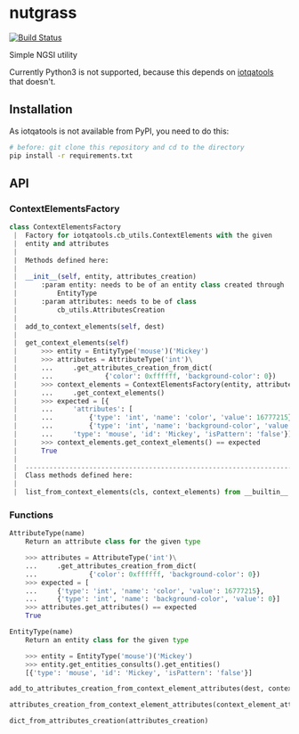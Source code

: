 # nutgrass

[![Build Status](https://api.travis-ci.org/yuwash/nutgrass.svg?branch=master)](https://travis-ci.org/yuwash/nutgrass)

Simple NGSI utility

Currently Python3 is not supported, because this depends on
[iotqatools](https://github.com/telefonicaid/iotqatools) that doesn't.

## Installation
As iotqatools is not available from PyPI, you need to do this:

```sh
# before: git clone this repository and cd to the directory
pip install -r requirements.txt
```

## API

### ContextElementsFactory

```python
class ContextElementsFactory
 |  Factory for iotqatools.cb_utils.ContextElements with the given
 |  entity and attributes
 |
 |  Methods defined here:
 |
 |  __init__(self, entity, attributes_creation)
 |      :param entity: needs to be of an entity class created through
 |          EntityType
 |      :param attributes: needs to be of class
 |          cb_utils.AttributesCreation
 |
 |  add_to_context_elements(self, dest)
 |
 |  get_context_elements(self)
 |      >>> entity = EntityType('mouse')('Mickey')
 |      >>> attributes = AttributeType('int')\
 |      ...     .get_attributes_creation_from_dict(
 |      ...             {'color': 0xffffff, 'background-color': 0})
 |      >>> context_elements = ContextElementsFactory(entity, attributes)\
 |      ...     .get_context_elements()
 |      >>> expected = [{
 |      ...     'attributes': [
 |      ...         {'type': 'int', 'name': 'color', 'value': 16777215},
 |      ...         {'type': 'int', 'name': 'background-color', 'value': 0}],
 |      ...     'type': 'mouse', 'id': 'Mickey', 'isPattern': 'false'}]
 |      >>> context_elements.get_context_elements() == expected
 |      True
 |
 |  ----------------------------------------------------------------------
 |  Class methods defined here:
 |
 |  list_from_context_elements(cls, context_elements) from __builtin__.classobj
```

### Functions

```python
AttributeType(name)
    Return an attribute class for the given type

    >>> attributes = AttributeType('int')\
    ...     .get_attributes_creation_from_dict(
    ...             {'color': 0xffffff, 'background-color': 0})
    >>> expected = [
    ...     {'type': 'int', 'name': 'color', 'value': 16777215},
    ...     {'type': 'int', 'name': 'background-color', 'value': 0}]
    >>> attributes.get_attributes() == expected
    True

EntityType(name)
    Return an entity class for the given type

    >>> entity = EntityType('mouse')('Mickey')
    >>> entity.get_entities_consults().get_entities()
    [{'type': 'mouse', 'id': 'Mickey', 'isPattern': 'false'}]

add_to_attributes_creation_from_context_element_attributes(dest, context_element_attributes)

attributes_creation_from_context_element_attributes(context_element_attributes)

dict_from_attributes_creation(attributes_creation)
```

